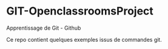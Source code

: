 # GIT-OpenclassroomsProject

Apprentissage de Git - Github

Ce repo contient quelques exemples issus de commandes git.
